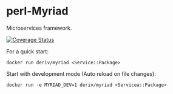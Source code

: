 # perl-Myriad

Microservices framework.

[![Coverage Status](https://coveralls.io/repos/github/binary-com/perl-Myriad/badge.svg?branch=master)](https://coveralls.io/github/binary-com/perl-Myriad?branch=master)


For a quick start: 

```
docker run deriv/myriad <Service::Package>
```

Start with development mode (Auto reload on file changes):

```
docker run -e MYRIAD_DEV=1 deriv/myriad <Servicea::Package>
```
